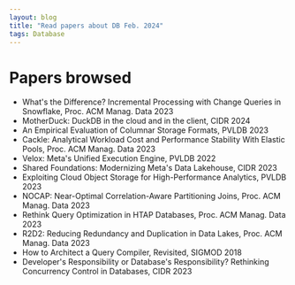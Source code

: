 ```yaml
---
layout: blog
title: "Read papers about DB Feb. 2024"
tags: Database
---
```


<!--end_excerpt-->

# Papers browsed
- What's the Difference? Incremental Processing with Change Queries in Snowflake, Proc. ACM Manag. Data 2023
- MotherDuck: DuckDB in the cloud and in the client, CIDR 2024
- An Empirical Evaluation of Columnar Storage Formats, PVLDB 2023
- Cackle: Analytical Workload Cost and Performance Stability With Elastic Pools, Proc. ACM Manag. Data 2023
- Velox: Meta's Unified Execution Engine, PVLDB 2022
- Shared Foundations: Modernizing Meta's Data Lakehouse, CIDR 2023
- Exploiting Cloud Object Storage for High-Performance Analytics, PVLDB 2023
- NOCAP: Near-Optimal Correlation-Aware Partitioning Joins, Proc. ACM Manag. Data 2023
- Rethink Query Optimization in HTAP Databases, Proc. ACM Manag. Data 2023
- R2D2: Reducing Redundancy and Duplication in Data Lakes, Proc. ACM Manag. Data 2023
- How to Architect a Query Compiler, Revisited, SIGMOD 2018
- Developer's Responsibility or Database's Responsibility? Rethinking Concurrency Control in Databases, CIDR 2023
